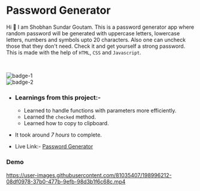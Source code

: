 # Password Generator

Hi 👋 I am Shobhan Sundar Goutam. This is a password generator app where random password will be generated with uppercase letters, lowercase letters, numbers and symbols upto 20 characters. Also one can uncheck those that they don't need. Check it and get yourself a strong password. This is made with the help of `HTML`, `CSS` and `Javascript`.

<br>

![badge-1](https://img.shields.io/badge/HTML-CSS-blue)
<br>
![badge-2](https://img.shields.io/badge/-Javascript-yellow)

- ### Learnings from this project:-

  - Learned to handle functions with parameters more efficiently.
  - Learned the `checked` method.
  - Learned how to copy to clipboard.

- It took around _7 hours_ to complete.

- Live Link:- [Password Generator](https://password-generator-fsjs.netlify.app/)

### Demo

https://user-images.githubusercontent.com/81035407/198996212-08df0978-37b0-477b-9efb-98d3b1f6c68c.mp4


